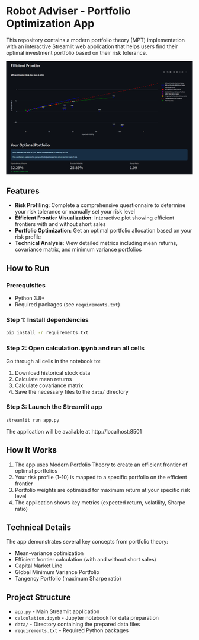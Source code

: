 # Robot Adviser - Portfolio Optimization App

This repository contains a modern portfolio theory (MPT) implementation with an interactive Streamlit web application that helps users find their optimal investment portfolio based on their risk tolerance.

<img src="pictures/image.png" alt="Robot Adviser UI Screenshot" width="600"/>

## Features

- **Risk Profiling**: Complete a comprehensive questionnaire to determine your risk tolerance or manually set your risk level
- **Efficient Frontier Visualization**: Interactive plot showing efficient frontiers with and without short sales
- **Portfolio Optimization**: Get an optimal portfolio allocation based on your risk profile
- **Technical Analysis**: View detailed metrics including mean returns, covariance matrix, and minimum variance portfolios

## How to Run

### Prerequisites

- Python 3.8+
- Required packages (see `requirements.txt`)

### Step 1: Install dependencies

```bash
pip install -r requirements.txt
```

### Step 2: Open calculation.ipynb and run all cells

Go through all cells in the notebook to:
1. Download historical stock data
2. Calculate mean returns
3. Calculate covariance matrix
4. Save the necessary files to the `data/` directory

### Step 3: Launch the Streamlit app

```bash
streamlit run app.py
```

The application will be available at http://localhost:8501

## How It Works

1. The app uses Modern Portfolio Theory to create an efficient frontier of optimal portfolios
2. Your risk profile (1-10) is mapped to a specific portfolio on the efficient frontier
3. Portfolio weights are optimized for maximum return at your specific risk level
4. The application shows key metrics (expected return, volatility, Sharpe ratio)

## Technical Details

The app demonstrates several key concepts from portfolio theory:
- Mean-variance optimization
- Efficient frontier calculation (with and without short sales)
- Capital Market Line
- Global Minimum Variance Portfolio
- Tangency Portfolio (maximum Sharpe ratio)

## Project Structure

- `app.py` - Main Streamlit application
- `calculation.ipynb` - Jupyter notebook for data preparation
- `data/` - Directory containing the prepared data files
- `requirements.txt` - Required Python packages